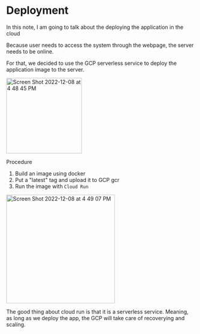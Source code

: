 # Deployment

In this note, I am going to talk about the deploying the application in the cloud

Because user needs to access the system through the webpage, the server needs to be online.

For that, we decided to use the GCP serverless service to deploy the application image to the server.

<img width="201" alt="Screen Shot 2022-12-08 at 4 48 45 PM" src="https://user-images.githubusercontent.com/103418311/206583438-a9fcdf4d-7e91-4a39-8b5c-c24b6dab71f4.png">


Procedure

1. Build an image using docker
2. Put a "latest" tag and upload it to GCP gcr
3. Run the image with `Cloud Run`

<img width="289" alt="Screen Shot 2022-12-08 at 4 49 07 PM" src="https://user-images.githubusercontent.com/103418311/206583491-d72d6bec-f93c-454c-9de2-6e1f7deb38aa.png">


The good thing about cloud run is that it is a serverless service. Meaning, as long as we deploy the app, the GCP will take care of recoverying and scaling.

